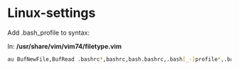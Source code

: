 # Linux-settings

Add .bash_profile to syntax:
  
  In: **/usr/share/vim/vim74/filetype.vim**
``` bash
au BufNewFile,BufRead .bashrc*,bashrc,bash.bashrc,.bash[_-]profile*,.bash[_-]logout*,.bash[_-]aliases*,*.bash,*/{,.}bash[_-]comple     tion{,.d,.sh}{,/*},*.ebuild,*.eclass call SetFileTypeSH("bash")
```
